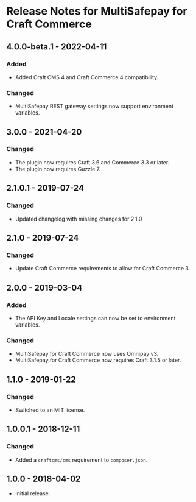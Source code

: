 # Release Notes for MultiSafepay for Craft Commerce

## 4.0.0-beta.1 - 2022-04-11

### Added
- Added Craft CMS 4 and Craft Commerce 4 compatibility.

### Changed
- MultiSafepay REST gateway settings now support environment variables.

## 3.0.0 - 2021-04-20

### Changed
- The plugin now requires Craft 3.6 and Commerce 3.3 or later.
- The plugin now requires Guzzle 7.

## 2.1.0.1 - 2019-07-24

### Changed
- Updated changelog with missing changes for 2.1.0

## 2.1.0 - 2019-07-24

### Changed
- Update Craft Commerce requirements to allow for Craft Commerce 3.

## 2.0.0 - 2019-03-04

### Added
- The API Key and Locale settings can now be set to environment variables.

### Changed
- MultiSafepay for Craft Commerce now uses Omnipay v3.
- MultiSafepay for Craft Commerce now requires Craft 3.1.5 or later.

## 1.1.0 - 2019-01-22

### Changed
- Switched to an MIT license.

## 1.0.0.1 - 2018-12-11

### Changed
- Added a `craftcms/cms` requirement to `composer.json`.

## 1.0.0 - 2018-04-02

- Initial release.
